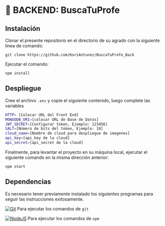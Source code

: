 # 📝 BACKEND: BuscaTuProfe

## Instalación

Clonar el presente repositorio en el directorio de su agrado con la siguiente línea de comando:

```
git clone https://github.com/KoriAntunez/BuscaTuProfe_Back
```

Ejecutar el comando:

```
npm install
```

## Despliegue

Cree el archivo `.env` y copie el siguiente contenido, luego complete las variables

```bash
HTTP= [Colocar URL del Front End]
MONGODB_URI=[colocar URL de Base de Datos]
JWT_SECRET=[Configurar token, Ejemplo: 123456]
SALT=[Número de bits del token, Ejemplo: 10]
cloud_name=[Nombre de cloud para despliegue de imagenes]
api_key=[api_key de la cloud]
api_secret=[api_secret de la cloud]
```

Finalmente, para levantar el proyecto en su máquina local, ejecutar el siguiente comando en la misma dirección anterior:

```
npm start
```

## Dependencias

Es necesario tener previamente instalado los siguientes programas para seguir las instrucciones exitosamente.

[![Git](https://img.shields.io/badge/git-%23F05033.svg?style=for-the-badge&logo=git&logoColor=white)](https://git-scm.com) Para ejecutar los comandos de `git`

[![NodeJS](https://img.shields.io/badge/Node.js-43853D?style=for-the-badge&logo=node.js&logoColor=white)](https://nodejs.org/es/) Para ejecutar los comandos de `npm`
